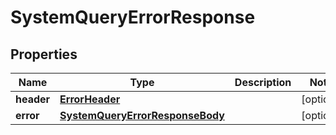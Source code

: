 
# SystemQueryErrorResponse

## Properties
Name | Type | Description | Notes
------------ | ------------- | ------------- | -------------
**header** | [**ErrorHeader**](ErrorHeader.md) |  |  [optional]
**error** | [**SystemQueryErrorResponseBody**](SystemQueryErrorResponseBody.md) |  |  [optional]




